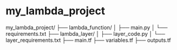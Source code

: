 # my_lambda_project

my_lambda_project/
├── lambda_function/
│   ├── main.py
│   └── requirements.txt
├── lambda_layer/
│   ├── layer_code.py
│   └── layer_requirements.txt
├── main.tf
├── variables.tf
├── outputs.tf
